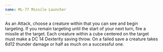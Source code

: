 ```yaml
---
name: ML-77 Missile Launcher
---
```

As an Attack, choose a creature within <me-distance length="150" /> that you can see and begin targeting. If
you remain targeting until the start of your next turn, fire a missile at the target. Each creature within a
<me-distance length="10" adj /> cube centered on the target must make a DC 14 Dexterity saving throw. On a failed save a
creature takes 6d12 thunder damage or half as much on a successful one.
